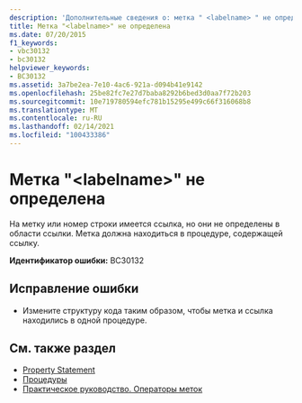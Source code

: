 ```yaml
---
description: 'Дополнительные сведения о: метка " <labelname> " не определена'
title: Метка "<labelname>" не определена
ms.date: 07/20/2015
f1_keywords:
- vbc30132
- bc30132
helpviewer_keywords:
- BC30132
ms.assetid: 3a7be2ea-7e10-4ac6-921a-d094b41e9142
ms.openlocfilehash: 25be82fc7e27d7baba8292b6bed3d0aa7f72b203
ms.sourcegitcommit: 10e719780594efc781b15295e499c66f316068b8
ms.translationtype: MT
ms.contentlocale: ru-RU
ms.lasthandoff: 02/14/2021
ms.locfileid: "100433386"
---
```

# <a name="label-labelname-is-not-defined"></a>Метка "\<labelname>" не определена

На метку или номер строки имеется ссылка, но они не определены в области ссылки. Метка должна находиться в процедуре, содержащей ссылку.  
  
 **Идентификатор ошибки:** BC30132  
  
## <a name="to-correct-this-error"></a>Исправление ошибки  
  
- Измените структуру кода таким образом, чтобы метка и ссылка находились в одной процедуре.  
  
## <a name="see-also"></a>См. также раздел

- [Property Statement](../language-reference/statements/property-statement.md)
- [Процедуры](../programming-guide/language-features/procedures/index.md)
- [Практическое руководство. Операторы меток](../programming-guide/program-structure/how-to-label-statements.md)
